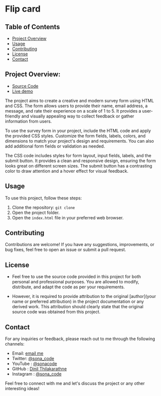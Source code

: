 # Flip card

## Table of Contents
- [Project Overview](#project-overview)
- [Usage](#usage)
- [Contributing](#contributing)
- [License](#license)
- [Contact](#contact)

## Project Overview:
- [Source Code](https://github.com/Dinil-Thilakarathne/50-css-projects/tree/main/survey%20form)
- [Live demo](https://dinil-thilakarathne.github.io/50-css-projects/survey%20form)

The project aims to create a creative and modern survey form using HTML and CSS. The form allows users to provide their name, email address, a message, and rate their experience on a scale of 1 to 5. It provides a user-friendly and visually appealing way to collect feedback or gather information from users.

To use the survey form in your project, include the HTML code and apply the provided CSS styles. Customize the form fields, labels, colors, and dimensions to match your project's design and requirements. You can also add additional form fields or validation as needed.

The CSS code includes styles for form layout, input fields, labels, and the submit button. It provides a clean and responsive design, ensuring the form looks great on different screen sizes. The submit button has a contrasting color to draw attention and a hover effect for visual feedback.


## Usage
To use this project, follow these steps:

1. Clone the repository: `git clone `
2. Open the project folder.
3. Open the `index.html` file in your preferred web browser.


## Contributing
Contributions are welcome! If you have any suggestions, improvements, or bug fixes, feel free to open an issue or submit a pull request.

## License
- Feel free to use the source code provided in this project for both personal and professional purposes. You are allowed to modify, distribute, and adapt the code as per your requirements.

- However, it is required to provide attribution to the original [author](your name or preferred attribution) in the project documentation or any derived work. This attribution should clearly state that the original source code was obtained from this project.


## Contact
For any inquiries or feedback, please reach out to me through the following channels:

- Email: [email me](mailto:sonacode44@gmail.com)
- Twitter: [@sona_code](https://twitter.com/sona_code)
- YouTube : [@sonacode](https://www.youtube.com/@sonacode/videos)
- GitHub : [Dinil Thilakarathne](https://github.com/Dinil-Thilakarathne/)
- Instagram : [@sona_code](https://www.instagram.com/sona_code/)
<!-- - LinkedIn: [Your Name](https://www.linkedin.com/in/yourname/) -->

Feel free to connect with me and let's discuss the project or any other interesting ideas!

